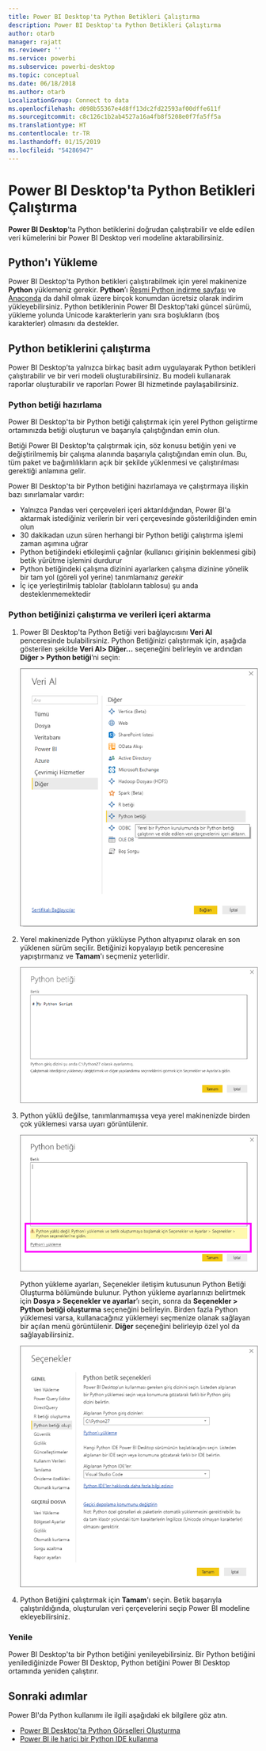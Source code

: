 ```yaml
---
title: Power BI Desktop'ta Python Betikleri Çalıştırma
description: Power BI Desktop'ta Python Betikleri Çalıştırma
author: otarb
manager: rajatt
ms.reviewer: ''
ms.service: powerbi
ms.subservice: powerbi-desktop
ms.topic: conceptual
ms.date: 06/18/2018
ms.author: otarb
LocalizationGroup: Connect to data
ms.openlocfilehash: d098b55367e4d8ff13dc2fd22593af00dffe611f
ms.sourcegitcommit: c8c126c1b2ab4527a16a4fb8f5208e0f7fa5ff5a
ms.translationtype: HT
ms.contentlocale: tr-TR
ms.lasthandoff: 01/15/2019
ms.locfileid: "54286947"
---
```

# <a name="run-python-scripts-in-power-bi-desktop"></a>Power BI Desktop'ta Python Betikleri Çalıştırma
**Power BI Desktop**'ta Python betiklerini doğrudan çalıştırabilir ve elde edilen veri kümelerini bir Power BI Desktop veri modeline aktarabilirsiniz.

## <a name="install-python"></a>Python'ı Yükleme
Power BI Desktop'ta Python betikleri çalıştırabilmek için yerel makinenize **Python** yüklemeniz gerekir. **Python**’ı [Resmi Python indirme sayfası](https://www.python.org/) ve [Anaconda](https://anaconda.org/anaconda/python/) da dahil olmak üzere birçok konumdan ücretsiz olarak indirim yükleyebilirsiniz. Python betiklerinin Power BI Desktop'taki güncel sürümü, yükleme yolunda Unicode karakterlerin yanı sıra boşlukların (boş karakterler) olmasını da destekler.

## <a name="run-python-scripts"></a>Python betiklerini çalıştırma
Power BI Desktop’ta yalnızca birkaç basit adım uygulayarak Python betikleri çalıştırabilir ve bir veri modeli oluşturabilirsiniz. Bu modeli kullanarak raporlar oluşturabilir ve raporları Power BI hizmetinde paylaşabilirsiniz.

### <a name="prepare-a-python-script"></a>Python betiği hazırlama
Power BI Desktop'ta bir Python betiği çalıştırmak için yerel Python geliştirme ortamınızda betiği oluşturun ve başarıyla çalıştığından emin olun.

Betiği Power BI Desktop'ta çalıştırmak için, söz konusu betiğin yeni ve değiştirilmemiş bir çalışma alanında başarıyla çalıştığından emin olun. Bu, tüm paket ve bağımlılıkların açık bir şekilde yüklenmesi ve çalıştırılması gerektiği anlamına gelir.

Power BI Desktop'ta bir Python betiğini hazırlamaya ve çalıştırmaya ilişkin bazı sınırlamalar vardır:

* Yalnızca Pandas veri çerçeveleri içeri aktarıldığından, Power BI'a aktarmak istediğiniz verilerin bir veri çerçevesinde gösterildiğinden emin olun
* 30 dakikadan uzun süren herhangi bir Python betiği çalıştırma işlemi zaman aşımına uğrar
* Python betiğindeki etkileşimli çağrılar (kullanıcı girişinin beklenmesi gibi) betik yürütme işlemini durdurur
* Python betiğindeki çalışma dizinini ayarlarken çalışma dizinine yönelik bir tam yol (göreli yol yerine) tanımlamanız *gerekir*
* İç içe yerleştirilmiş tablolar (tabloların tablosu) şu anda desteklenmemektedir 

### <a name="run-your-python-script-and-import-data"></a>Python betiğinizi çalıştırma ve verileri içeri aktarma
1. Power BI Desktop'ta Python Betiği veri bağlayıcısını **Veri Al** penceresinde bulabilirsiniz. Python Betiğinizi çalıştırmak için, aşağıda gösterilen şekilde **Veri Al&gt; Diğer...** seçeneğini belirleyin ve ardından **Diğer &gt; Python betiği**’ni seçin:
   
   ![](media/desktop-python-scripts/python-scripts-1.png)
2. Yerel makinenizde Python yüklüyse Python altyapınız olarak en son yüklenen sürüm seçilir. Betiğinizi kopyalayıp betik penceresine yapıştırmanız ve **Tamam**'ı seçmeniz yeterlidir.
   
   ![](media/desktop-python-scripts/python-scripts-2.png)
3. Python yüklü değilse, tanımlanmamışsa veya yerel makinenizde birden çok yüklemesi varsa uyarı görüntülenir.
   
   ![](media/desktop-python-scripts/python-scripts-3.png)
   
   Python yükleme ayarları, Seçenekler iletişim kutusunun Python Betiği Oluşturma bölümünde bulunur. Python yükleme ayarlarınızı belirtmek için **Dosya > Seçenekler ve ayarlar**’ı seçin, sonra da **Seçenekler > Python betiği oluşturma** seçeneğini belirleyin. Birden fazla Python yüklemesi varsa, kullanacağınız yüklemeyi seçmenize olanak sağlayan bir açılan menü görüntülenir. **Diğer** seçeneğini belirleyip özel yol da sağlayabilirsiniz.
   
   ![](media/desktop-python-scripts/python-scripts-4.png)
4. Python Betiğini çalıştırmak için **Tamam**'ı seçin. Betik başarıyla çalıştırıldığında, oluşturulan veri çerçevelerini seçip Power BI modeline ekleyebilirsiniz.

### <a name="refresh"></a>Yenile
Power BI Desktop'ta bir Python betiğini yenileyebilirsiniz. Bir Python betiğini yenilediğinizde Power BI Desktop, Python betiğini Power BI Desktop ortamında yeniden çalıştırır.

## <a name="next-steps"></a>Sonraki adımlar
Power BI'da Python kullanımı ile ilgili aşağıdaki ek bilgilere göz atın.

* [Power BI Desktop'ta Python Görselleri Oluşturma](desktop-python-visuals.md)
* [Power BI ile harici bir Python IDE kullanma](desktop-python-ide.md)